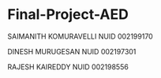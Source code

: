 # Final-Project-AED

SAIMANITH KOMURAVELLI   NUID 002199170

DINESH MURUGESAN  NUID 002197301

RAJESH KAIREDDY NUID 002198556